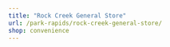 ```yaml
---
title: "Rock Creek General Store"
url: /park-rapids/rock-creek-general-store/
shop: convenience
---
```

